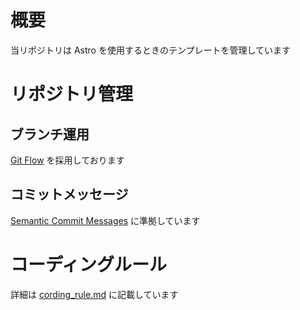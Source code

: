 # 概要

当リポジトリは Astro を使用するときのテンプレートを管理しています


# リポジトリ管理

## ブランチ運用

[Git Flow](https://nvie.com/posts/a-successful-git-branching-model/) を採用しております

## コミットメッセージ

[Semantic Commit Messages](https://gist.github.com/joshbuchea/6f47e86d2510bce28f8e7f42ae84c716) に準拠しています

# コーディングルール

詳細は [cording_rule.md](./cording_rule.md) に記載しています
